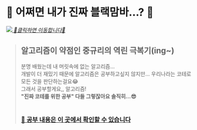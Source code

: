 # 🐍 어쩌면 내가 진짜 블랙맘바…? 🐍
<a href="https://www.youtube.com/watch?v=lgyTQOv64Uc"><img src="https://user-images.githubusercontent.com/44965706/155647246-2d27751a-0c58-4aac-98d2-92df52fa345b.gif">
*💃클릭하면 이동합니다💃*</a><br/>

> ## 알고리즘이 약점인 중규리의 역린 극복기(ing~)
> 분명 배웠는데 내 머릿속에 없는 알고리즘…<br/>
> 개발이 더 재밌기 때문에 알고리즘은 공부하고싶지 않지만… 우리나라는 코테로 모든 것을 판단하는걸요😂<br/>
> 그래서 공부할게요,, 알고리즘!<br/>
> <strong>"진짜 코테를 위한 공부" 다들 그렇잖아요 솔직히…😎</strong><br/><br/>
> ### <a href="https://blog.naver.com/igun0423">📢 공부 내용은 이 곳에서 확인할 수 있습니다</a>
